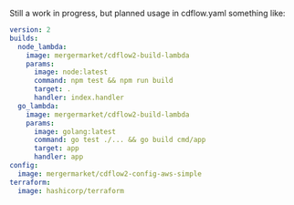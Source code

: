Still a work in progress, but planned usage in cdflow.yaml something like:

```yaml
version: 2
builds:
  node_lambda:
    image: mergermarket/cdflow2-build-lambda
    params:
      image: node:latest
      command: npm test && npm run build
      target: .
      handler: index.handler
  go_lambda:
    image: mergermarket/cdflow2-build-lambda
    params:
      image: golang:latest
      command: go test ./... && go build cmd/app
      target: app
      handler: app
config:
  image: mergermarket/cdflow2-config-aws-simple
terraform:
  image: hashicorp/terraform
```

